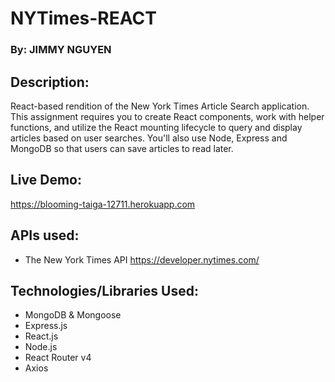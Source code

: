 # NYTimes-REACT

### By: JIMMY NGUYEN

## Description:
React-based rendition of the New York Times Article Search application. This assignment requires you to create React components, work with helper functions, and utilize the React mounting lifecycle to query and display articles based on user searches. You'll also use Node, Express and MongoDB so that users can save articles to read later.

## Live Demo: 
https://blooming-taiga-12711.herokuapp.com

## APIs used:
* The New York Times API <https://developer.nytimes.com/>

## Technologies/Libraries Used:
* MongoDB & Mongoose
* Express.js
* React.js
* Node.js
* React Router v4
* Axios
